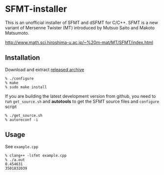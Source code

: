 SFMT-installer
==============

This is an unofficial installer of SFMT and dSFMT for C/C++.
SFMT is a new variant of Mersenne Twister (MT) introduced by Mutsuo Saito and Makoto Matsumoto.

http://www.math.sci.hiroshima-u.ac.jp/~%20m-mat/MT/SFMT/index.html


Installation
------------

Download and extract [released archive](https://github.com/heavywatal/sfmt-installer/releases)

```
% ./configure
% make
% sudo make install
```

If you are building the latest development version from github,
you need to run ``get_source.sh`` and **autotools**
to get the SFMT source files and ``configure`` script

```
% ./get_source.sh
% autoreconf -i
```

Usage
-----

See ``example.cpp``

```
% clang++ -lsfmt example.cpp
% ./a.out
0.454631
3501832039
```

